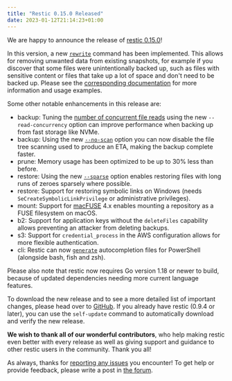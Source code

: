```yaml
---
title: "Restic 0.15.0 Released"
date: 2023-01-12T21:14:23+01:00
---
```


We are happy to announce the release of [restic 0.15.0](https://github.com/restic/restic/releases/v0.15.0)!

In this version, a new [`rewrite`](https://restic.readthedocs.io/en/stable/045_working_with_repos.html#removing-files-from-snapshots) command has been implemented. This allows for removing unwanted data from existing snapshots, for example if you discover that some files were unintentionally backed up, such as files with sensitive content or files that take up a lot of space and don't need to be backed up. Please see the [corresponding documentation](https://restic.readthedocs.io/en/stable/045_working_with_repos.html#removing-files-from-snapshots) for more information and usage examples.

Some other notable enhancements in this release are:

 * backup: Tuning the [number of concurrent file reads](https://restic.readthedocs.io/en/stable/047_tuning_backup_parameters.html#file-read-concurrency) using the new `--read-concurrency` option can improve performance when backing up from fast storage like NVMe.
 * backup: Using the new [`--no-scan`](https://restic.readthedocs.io/en/stable/047_tuning_backup_parameters.html#disabling-backup-progress-estimation) option you can now disable the file tree scanning used to produce an ETA, making the backup complete faster.
 * prune: Memory usage has been optimized to be up to 30% less than before.
 * restore: Using the new [`--sparse`](https://restic.readthedocs.io/en/stable/050_restore.html#restoring-from-a-snapshot) option enables restoring files with long runs of zeroes sparsely where possible.
 * restore: Support for restoring symbolic links on Windows (needs `SeCreateSymbolicLinkPrivilege` or administrative privileges).
 * mount: Support for [macFUSE](https://macfuse.io) 4.x enables mounting a repository as a FUSE filesystem on macOS.
 * b2: Support for application keys without the `deleteFiles` capability allows preventing an attacker from deleting backups.
 * s3: Support for `credential_process` in the AWS configuration allows for more flexible authentication.
 * cli: Restic can now [`generate`](https://restic.readthedocs.io/en/stable/020_installation.html#autocompletion) autocompletion files for PowerShell (alongside bash, fish and zsh).

Please also note that restic now requires Go version 1.18 or newer to build, because of updated dependencies needing more current language features.

To download the new release and to see a more detailed list of important changes, please head over to [GitHub](https://github.com/restic/restic/releases/v0.15.0). If you already have restic (0.9.4 or later), you can use the `self-update` command to automatically download and verify the new release.

**We wish to thank all of our wonderful contributors**, who help making restic even better with every release as well as giving support and guidance to other restic users in the community. Thank you all!

As always, thanks for [reporting any issues](https://github.com/restic/restic/issues/new/choose) you encounter! To get help or provide feedback, please write a post in [the forum](https://forum.restic.net).
